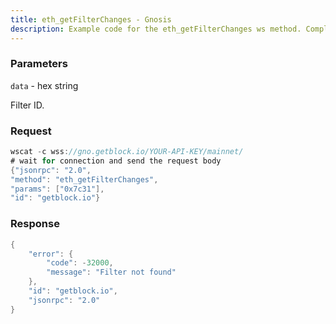 ```yaml
---
title: eth_getFilterChanges - Gnosis
description: Example code for the eth_getFilterChanges ws method. Сomplete guide on how to use eth_getFilterChanges ws in GetBlock.io Web3 documentation.
---
```


### Parameters


`data` - hex string

Filter ID.

### Request

``` java
wscat -c wss://gno.getblock.io/YOUR-API-KEY/mainnet/ 
# wait for connection and send the request body 
{"jsonrpc": "2.0",
"method": "eth_getFilterChanges",
"params": ["0x7c31"],
"id": "getblock.io"}
```

###  Response

``` java
{
    "error": {
        "code": -32000,
        "message": "Filter not found"
    },
    "id": "getblock.io",
    "jsonrpc": "2.0"
}
```

